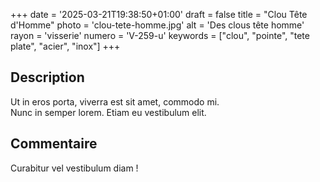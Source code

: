 +++
date = '2025-03-21T19:38:50+01:00'
draft = false
title = "Clou Tête d'Homme"
photo = 'clou-tete-homme.jpg'
alt = 'Des clous tête homme'
rayon = 'visserie'
numero = 'V-259-u'
keywords = ["clou", "pointe", "tete plate", "acier", "inox"]
+++

## Description
Ut in eros porta, viverra est sit amet, commodo mi.  
Nunc in semper lorem. Etiam eu vestibulum elit.

## Commentaire
Curabitur vel vestibulum diam !
